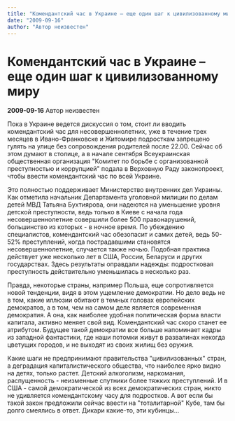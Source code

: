 ```yaml
---
title: "Комендантский час в Украине – еще один шаг к цивилизованному миру"
date: "2009-09-16"
author: "Автор неизвестен"
---
```


# Комендантский час в Украине – еще один шаг к цивилизованному миру

**2009-09-16** Автор неизвестен

Пока в Украине ведется дискуссия о том, стоит ли вводить комендантский час для несовершеннолетних, уже в течение трех месяцев в Ивано-Франковске и Житомире подросткам запрещено гулять на улице без сопровождения родителей после 22.00. Сейчас об этом думают в столице, а в начале сентября Всеукраинская общественная организация "Комитет по борьбе с организованной преступностью и коррупцией" подала в Верховную Раду законопроект, чтобы ввести комендантский час по всей Украине.

Это полностью поддерживает Министерство внутренних дел Украины. Как отметила начальник Департамента уголовной милиции по делам детей МВД Татьяна Бухтиярова, они надеются на уменьшение уровня детской преступности, ведь только в Киеве с начала года несовершеннолетние совершили более 500 правонарушений, большинство из которых - в ночное время. По убеждению специалистов, комендантский час обезопасит и самих детей, ведь 50-52% преступлений, когда пострадавшими становятся несовершеннолетние, случается также ночью. Подобная практика действует уже несколько лет в США, России, Беларуси и других государствах. Здесь результаты оправдали надежды: подростковая преступность действительно уменьшилась в несколько раз.

Правда, некоторые страны, например Польша, еще сопротивляется новой тенденции, видя в этом ущемление демократии. Но дело ведь не в том, какие иллюзии обитают в темных головах европейских демократов, а в том, чем на самом деле является современная демократия. А она, как наиболее удобная политическая форма власти капитала, активно меняет свой вид. Комендантский час скоро станет ее атрибутом. Будущее такой демократии все больше напоминает кадры из западной фантастики, где наши потомки живут в развалинах некогда цветущих городов, и не выходят из своих жилищ без оружия.

Какие шаги не предпринимают правительства "цивилизованных" стран, а деградация капиталистического общества, что наиболее ярко видно на детях, только растет. Детский алкоголизм, наркомания, распущенность - неизменные спутники более тяжких преступлений. И в США - самой демократической из всех демократических стран, никто не удивляется комендантскому часу для подростков. А вот если бы такой закон предложили сейчас ввести на "тоталитарной" Кубе, там бы долго смеялись в ответ. Дикари какие-то, эти кубинцы...